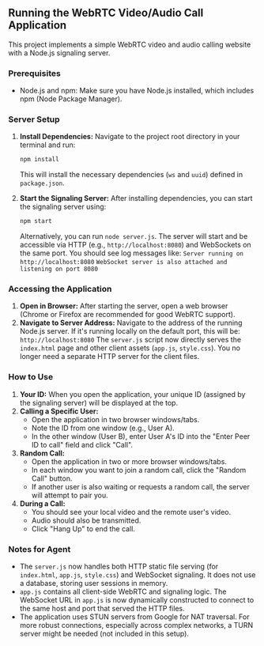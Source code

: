## Running the WebRTC Video/Audio Call Application

This project implements a simple WebRTC video and audio calling website with a Node.js signaling server.

### Prerequisites

*   Node.js and npm: Make sure you have Node.js installed, which includes npm (Node Package Manager).

### Server Setup

1.  **Install Dependencies:**
    Navigate to the project root directory in your terminal and run:
    ```bash
    npm install
    ```
    This will install the necessary dependencies (`ws` and `uuid`) defined in `package.json`.

2.  **Start the Signaling Server:**
    After installing dependencies, you can start the signaling server using:
    ```bash
    npm start
    ```
    Alternatively, you can run `node server.js`.
    The server will start and be accessible via HTTP (e.g., `http://localhost:8080`) and WebSockets on the same port.
    You should see log messages like:
    `Server running on http://localhost:8080`
    `WebSocket server is also attached and listening on port 8080`

### Accessing the Application

1.  **Open in Browser:**
    After starting the server, open a web browser (Chrome or Firefox are recommended for good WebRTC support).
2.  **Navigate to Server Address:**
    Navigate to the address of the running Node.js server. If it's running locally on the default port, this will be:
    `http://localhost:8080`
    The `server.js` script now directly serves the `index.html` page and other client assets (`app.js`, `style.css`). You no longer need a separate HTTP server for the client files.

### How to Use

1.  **Your ID:** When you open the application, your unique ID (assigned by the signaling server) will be displayed at the top.
2.  **Calling a Specific User:**
    *   Open the application in two browser windows/tabs.
    *   Note the ID from one window (e.g., User A).
    *   In the other window (User B), enter User A's ID into the "Enter Peer ID to call" field and click "Call".
3.  **Random Call:**
    *   Open the application in two or more browser windows/tabs.
    *   In each window you want to join a random call, click the "Random Call" button.
    *   If another user is also waiting or requests a random call, the server will attempt to pair you.
4.  **During a Call:**
    *   You should see your local video and the remote user's video.
    *   Audio should also be transmitted.
    *   Click "Hang Up" to end the call.

### Notes for Agent

*   The `server.js` now handles both HTTP static file serving (for `index.html`, `app.js`, `style.css`) and WebSocket signaling. It does not use a database, storing user sessions in memory.
*   `app.js` contains all client-side WebRTC and signaling logic. The WebSocket URL in `app.js` is now dynamically constructed to connect to the same host and port that served the HTTP files.
*   The application uses STUN servers from Google for NAT traversal. For more robust connections, especially across complex networks, a TURN server might be needed (not included in this setup).

